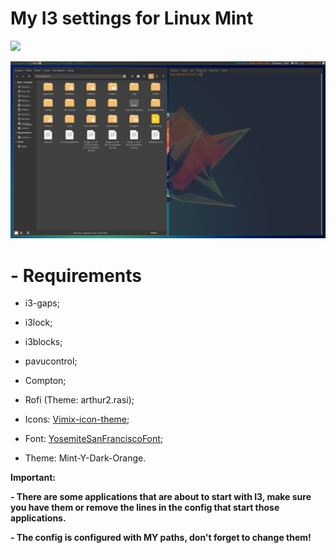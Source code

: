 # My I3 settings for Linux Mint

![](Screenshots/WMAtua3.png)

![](Screenshots/WMAtual4.png)

# - Requirements
  - i3-gaps;
  - i3lock;
  - i3blocks;
  - pavucontrol;
  - Compton;
  - Rofi (Theme: arthur2.rasi);
  
  - Icons: [Vimix-icon-theme](https://www.gnome-look.org/s/Gnome/p/1273372);
  - Font: [YosemiteSanFranciscoFont](https://github.com/supermarin/YosemiteSanFranciscoFont);
  - Theme: Mint-Y-Dark-Orange.
 
 
**Important:**

  **- There are some applications that are about to start with I3, make sure you have them or remove the lines in the config that start those applications.**
  
  **- The config is configured with MY paths, don't forget to change them!**
